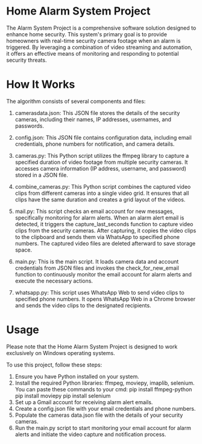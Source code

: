 # Home Alarm System Project

The Alarm System Project is a comprehensive software solution designed to enhance home security.
This system's primary goal is to provide homeowners with real-time security camera footage when an alarm is triggered.
By leveraging a combination of video streaming and automation, it offers an effective means of monitoring and responding to potential security threats.

# How It Works

The algorithm consists of several components and files:

1. camerasdata.json: This JSON file stores the details of the security cameras, including their names, IP addresses, usernames, and passwords.

2. config.json: This JSON file contains configuration data, including email credentials, phone numbers for notification, and camera details.
   
3. cameras.py: This Python script utilizes the ffmpeg library to capture a specified duration of video footage from multiple security cameras. It accesses camera information (IP address, username, and password) stored in a JSON file.

4. combine_cameras.py: This Python script combines the captured video clips from different cameras into a single video grid.
It ensures that all clips have the same duration and creates a grid layout of the videos.

5. mail.py: This script checks an email account for new messages, specifically monitoring for alarm alerts.
When an alarm alert email is detected, it triggers the capture_last_seconds function to capture video clips from the security cameras.
After capturing, it copies the video clips to the clipboard and sends them via WhatsApp to specified phone numbers.
The captured video files are deleted afterward to save storage space.

6. main.py: This is the main script. It loads camera data and account credentials from JSON files and invokes the check_for_new_email function to continuously monitor the email account for alarm alerts and execute the necessary actions.
   
7. whatsapp.py: This script uses WhatsApp Web to send video clips to specified phone numbers.
It opens WhatsApp Web in a Chrome browser and sends the video clips to the designated recipients.

# Usage

Please note that the Home Alarm System Project is designed to work exclusively on Windows operating systems.

To use this project, follow these steps:
1. Ensure you have Python installed on your system.
2. Install the required Python libraries: ffmpeg, moviepy, imaplib, selenium. You can paste these commands to your cmd:
  pip install ffmpeg-python
  pip install moviepy
  pip install selenium
3. Set up a Gmail account for receiving alarm alert emails.
4. Create a config.json file with your email credentials and phone numbers.
5. Populate the cameras data.json file with the details of your security cameras.
6. Run the main.py script to start monitoring your email account for alarm alerts and initiate the video capture and notification process.




